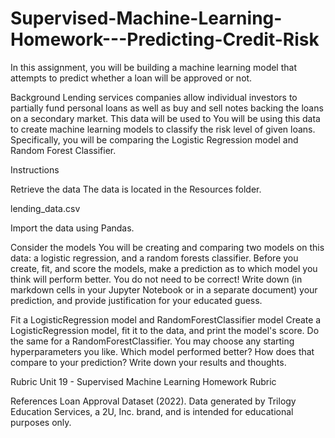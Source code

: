 # Supervised-Machine-Learning-Homework---Predicting-Credit-Risk

In this assignment, you will be building a machine learning model that attempts to predict whether a loan will be approved or not.

Background
Lending services companies allow individual investors to partially fund personal loans as well as buy and sell notes backing the loans on a secondary market. This data will be used to
You will be using this data to create machine learning models to classify the risk level of given loans. Specifically, you will be comparing the Logistic Regression model and Random Forest Classifier.

Instructions

Retrieve the data
The data is located in the Resources folder.

lending_data.csv

Import the data using Pandas.

Consider the models
You will be creating and comparing two models on this data: a logistic regression, and a random forests classifier. Before you create, fit, and score the models, make a prediction as to which model you think will perform better. You do not need to be correct! Write down (in markdown cells in your Jupyter Notebook or in a separate document) your prediction, and provide justification for your educated guess.

Fit a LogisticRegression model and RandomForestClassifier model
Create a LogisticRegression model, fit it to the data, and print the model's score. Do the same for a RandomForestClassifier. You may choose any starting hyperparameters you like. Which model performed better? How does that compare to your prediction? Write down your results and thoughts.

Rubric
Unit 19 - Supervised Machine Learning Homework Rubric

References
Loan Approval Dataset (2022). Data generated by Trilogy Education Services, a 2U, Inc. brand, and is intended for educational purposes only.